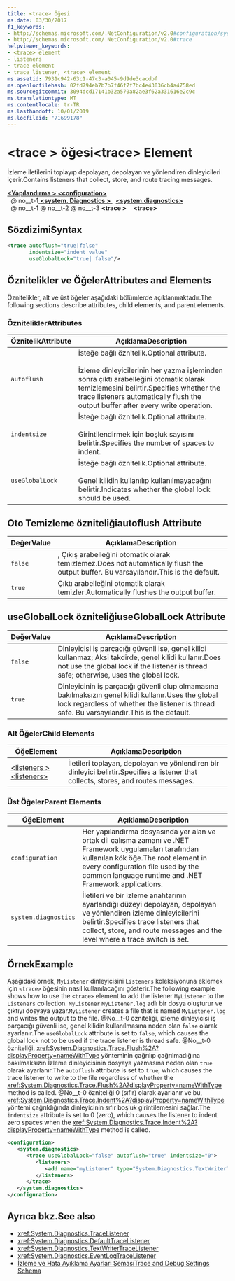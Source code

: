 ```yaml
---
title: <trace> Öğesi
ms.date: 03/30/2017
f1_keywords:
- http://schemas.microsoft.com/.NetConfiguration/v2.0#configuration/system.diagnostics/trace
- http://schemas.microsoft.com/.NetConfiguration/v2.0#trace
helpviewer_keywords:
- <trace> element
- listeners
- trace element
- trace listener, <trace> element
ms.assetid: 7931c942-63c1-47c3-a045-9d9de3cacdbf
ms.openlocfilehash: 02fd794eb7b7b7f46f7f7bc4e43036cb4a4758ed
ms.sourcegitcommit: 3094dcd17141b32a570a82ae3f62a331616e2c9c
ms.translationtype: MT
ms.contentlocale: tr-TR
ms.lasthandoff: 10/01/2019
ms.locfileid: "71699178"
---
```

# <a name="trace-element"></a><span data-ttu-id="de82f-102">\<trace > öğesi</span><span class="sxs-lookup"><span data-stu-id="de82f-102">\<trace> Element</span></span>
<span data-ttu-id="de82f-103">İzleme iletilerini toplayıp depolayan, depolayan ve yönlendiren dinleyicileri içerir.</span><span class="sxs-lookup"><span data-stu-id="de82f-103">Contains listeners that collect, store, and route tracing messages.</span></span>  
  
[<span data-ttu-id="de82f-104"> **\<Yapılandırma >** </span><span class="sxs-lookup"><span data-stu-id="de82f-104">**\<configuration>**</span></span>](../configuration-element.md)  
<span data-ttu-id="de82f-105">&nbsp; @ no__t-1[ **\<system. Diagnostics >** ](system-diagnostics-element.md)</span><span class="sxs-lookup"><span data-stu-id="de82f-105">&nbsp;&nbsp;[**\<system.diagnostics>**](system-diagnostics-element.md)</span></span>  
<span data-ttu-id="de82f-106">&nbsp; @ no__t-1 @ no__t-2 @ no__t-3 **\<trace >**</span><span class="sxs-lookup"><span data-stu-id="de82f-106">&nbsp;&nbsp;&nbsp;&nbsp;**\<trace>**</span></span>  
  
## <a name="syntax"></a><span data-ttu-id="de82f-107">Sözdizimi</span><span class="sxs-lookup"><span data-stu-id="de82f-107">Syntax</span></span>  
  
```xml  
<trace autoflush="true|false"   
       indentsize="indent value"  
       useGlobalLock="true| false"/>  
```  
  
## <a name="attributes-and-elements"></a><span data-ttu-id="de82f-108">Öznitelikler ve Öğeler</span><span class="sxs-lookup"><span data-stu-id="de82f-108">Attributes and Elements</span></span>  
 <span data-ttu-id="de82f-109">Öznitelikler, alt ve üst öğeler aşağıdaki bölümlerde açıklanmaktadır.</span><span class="sxs-lookup"><span data-stu-id="de82f-109">The following sections describe attributes, child elements, and parent elements.</span></span>  
  
### <a name="attributes"></a><span data-ttu-id="de82f-110">Öznitelikler</span><span class="sxs-lookup"><span data-stu-id="de82f-110">Attributes</span></span>  
  
|<span data-ttu-id="de82f-111">Öznitelik</span><span class="sxs-lookup"><span data-stu-id="de82f-111">Attribute</span></span>|<span data-ttu-id="de82f-112">Açıklama</span><span class="sxs-lookup"><span data-stu-id="de82f-112">Description</span></span>|  
|---------------|-----------------|  
|`autoflush`|<span data-ttu-id="de82f-113">İsteğe bağlı öznitelik.</span><span class="sxs-lookup"><span data-stu-id="de82f-113">Optional attribute.</span></span><br /><br /> <span data-ttu-id="de82f-114">İzleme dinleyicilerinin her yazma işleminden sonra çıktı arabelleğini otomatik olarak temizlemesini belirtir.</span><span class="sxs-lookup"><span data-stu-id="de82f-114">Specifies whether the trace listeners automatically flush the output buffer after every write operation.</span></span>|  
|`indentsize`|<span data-ttu-id="de82f-115">İsteğe bağlı öznitelik.</span><span class="sxs-lookup"><span data-stu-id="de82f-115">Optional attribute.</span></span><br /><br /> <span data-ttu-id="de82f-116">Girintilendirmek için boşluk sayısını belirtir.</span><span class="sxs-lookup"><span data-stu-id="de82f-116">Specifies the number of spaces to indent.</span></span>|  
|`useGlobalLock`|<span data-ttu-id="de82f-117">İsteğe bağlı öznitelik.</span><span class="sxs-lookup"><span data-stu-id="de82f-117">Optional attribute.</span></span><br /><br /> <span data-ttu-id="de82f-118">Genel kilidin kullanılıp kullanılmayacağını belirtir.</span><span class="sxs-lookup"><span data-stu-id="de82f-118">Indicates whether the global lock should be used.</span></span>|  
  
## <a name="autoflush-attribute"></a><span data-ttu-id="de82f-119">Oto Temizleme özniteliği</span><span class="sxs-lookup"><span data-stu-id="de82f-119">autoflush Attribute</span></span>  
  
|<span data-ttu-id="de82f-120">Değer</span><span class="sxs-lookup"><span data-stu-id="de82f-120">Value</span></span>|<span data-ttu-id="de82f-121">Açıklama</span><span class="sxs-lookup"><span data-stu-id="de82f-121">Description</span></span>|  
|-----------|-----------------|  
|`false`|<span data-ttu-id="de82f-122">, Çıkış arabelleğini otomatik olarak temizlemez.</span><span class="sxs-lookup"><span data-stu-id="de82f-122">Does not automatically flush the output buffer.</span></span> <span data-ttu-id="de82f-123">Bu varsayılandır.</span><span class="sxs-lookup"><span data-stu-id="de82f-123">This is the default.</span></span>|  
|`true`|<span data-ttu-id="de82f-124">Çıktı arabelleğini otomatik olarak temizler.</span><span class="sxs-lookup"><span data-stu-id="de82f-124">Automatically flushes the output buffer.</span></span>|  
  
## <a name="usegloballock-attribute"></a><span data-ttu-id="de82f-125">useGlobalLock özniteliği</span><span class="sxs-lookup"><span data-stu-id="de82f-125">useGlobalLock Attribute</span></span>  
  
|<span data-ttu-id="de82f-126">Değer</span><span class="sxs-lookup"><span data-stu-id="de82f-126">Value</span></span>|<span data-ttu-id="de82f-127">Açıklama</span><span class="sxs-lookup"><span data-stu-id="de82f-127">Description</span></span>|  
|-----------|-----------------|  
|`false`|<span data-ttu-id="de82f-128">Dinleyicisi iş parçacığı güvenli ise, genel kilidi kullanmaz; Aksi takdirde, genel kilidi kullanır.</span><span class="sxs-lookup"><span data-stu-id="de82f-128">Does not use the global lock if the listener is thread safe; otherwise, uses the global lock.</span></span>|  
|`true`|<span data-ttu-id="de82f-129">Dinleyicinin iş parçacığı güvenli olup olmamasına bakılmaksızın genel kilidi kullanır.</span><span class="sxs-lookup"><span data-stu-id="de82f-129">Uses the global lock regardless of whether the listener is thread safe.</span></span> <span data-ttu-id="de82f-130">Bu varsayılandır.</span><span class="sxs-lookup"><span data-stu-id="de82f-130">This is the default.</span></span>|  
  
### <a name="child-elements"></a><span data-ttu-id="de82f-131">Alt Öğeler</span><span class="sxs-lookup"><span data-stu-id="de82f-131">Child Elements</span></span>  
  
|<span data-ttu-id="de82f-132">Öğe</span><span class="sxs-lookup"><span data-stu-id="de82f-132">Element</span></span>|<span data-ttu-id="de82f-133">Açıklama</span><span class="sxs-lookup"><span data-stu-id="de82f-133">Description</span></span>|  
|-------------|-----------------|  
|[<span data-ttu-id="de82f-134">\<listeners ></span><span class="sxs-lookup"><span data-stu-id="de82f-134">\<listeners></span></span>](listeners-element-for-trace.md)|<span data-ttu-id="de82f-135">İletileri toplayan, depolayan ve yönlendiren bir dinleyici belirtir.</span><span class="sxs-lookup"><span data-stu-id="de82f-135">Specifies a listener that collects, stores, and routes messages.</span></span>|  
  
### <a name="parent-elements"></a><span data-ttu-id="de82f-136">Üst Öğeler</span><span class="sxs-lookup"><span data-stu-id="de82f-136">Parent Elements</span></span>  
  
|<span data-ttu-id="de82f-137">Öğe</span><span class="sxs-lookup"><span data-stu-id="de82f-137">Element</span></span>|<span data-ttu-id="de82f-138">Açıklama</span><span class="sxs-lookup"><span data-stu-id="de82f-138">Description</span></span>|  
|-------------|-----------------|  
|`configuration`|<span data-ttu-id="de82f-139">Her yapılandırma dosyasında yer alan ve ortak dil çalışma zamanı ve .NET Framework uygulamaları tarafından kullanılan kök öğe.</span><span class="sxs-lookup"><span data-stu-id="de82f-139">The root element in every configuration file used by the common language runtime and .NET Framework applications.</span></span>|  
|`system.diagnostics`|<span data-ttu-id="de82f-140">İletileri ve bir izleme anahtarının ayarlandığı düzeyi depolayan, depolayan ve yönlendiren izleme dinleyicilerini belirtir.</span><span class="sxs-lookup"><span data-stu-id="de82f-140">Specifies trace listeners that collect, store, and route messages and the level where a trace switch is set.</span></span>|  
  
## <a name="example"></a><span data-ttu-id="de82f-141">Örnek</span><span class="sxs-lookup"><span data-stu-id="de82f-141">Example</span></span>  
 <span data-ttu-id="de82f-142">Aşağıdaki örnek, `MyListener` dinleyicisini `Listeners` koleksiyonuna eklemek için `<trace>` öğesinin nasıl kullanılacağını gösterir.</span><span class="sxs-lookup"><span data-stu-id="de82f-142">The following example shows how to use the `<trace>` element to add the listener `MyListener` to the `Listeners` collection.</span></span> <span data-ttu-id="de82f-143">`MyListener` `MyListener.log` adlı bir dosya oluşturur ve çıktıyı dosyaya yazar.</span><span class="sxs-lookup"><span data-stu-id="de82f-143">`MyListener` creates a file that is named `MyListener.log` and writes the output to the file.</span></span> <span data-ttu-id="de82f-144">@No__t-0 özniteliği, izleme dinleyicisi iş parçacığı güvenli ise, genel kilidin kullanılmasına neden olan `false` olarak ayarlanır.</span><span class="sxs-lookup"><span data-stu-id="de82f-144">The `useGlobalLock` attribute is set to `false`, which causes the global lock not to be used if the trace listener is thread safe.</span></span> <span data-ttu-id="de82f-145">@No__t-0 özniteliği, <xref:System.Diagnostics.Trace.Flush%2A?displayProperty=nameWithType> yönteminin çağrılıp çağrılmadığına bakılmaksızın İzleme dinleyicisinin dosyaya yazmasına neden olan `true` olarak ayarlanır.</span><span class="sxs-lookup"><span data-stu-id="de82f-145">The `autoflush` attribute is set to `true`, which causes the trace listener to write to the file regardless of whether the <xref:System.Diagnostics.Trace.Flush%2A?displayProperty=nameWithType> method is called.</span></span> <span data-ttu-id="de82f-146">@No__t-0 özniteliği 0 (sıfır) olarak ayarlanır ve bu, <xref:System.Diagnostics.Trace.Indent%2A?displayProperty=nameWithType> yöntemi çağrıldığında dinleyicinin sıfır boşluk girintilemesini sağlar.</span><span class="sxs-lookup"><span data-stu-id="de82f-146">The `indentsize` attribute is set to 0 (zero), which causes the listener to indent zero spaces when the <xref:System.Diagnostics.Trace.Indent%2A?displayProperty=nameWithType> method is called.</span></span>  
  
```xml  
<configuration>  
   <system.diagnostics>  
      <trace useGlobalLock="false" autoflush="true" indentsize="0">  
         <listeners>  
            <add name="myListener" type="System.Diagnostics.TextWriterTraceListener, system version=1.0.3300.0, Culture=neutral, PublicKeyToken=b77a5c561934e089" initializeData="c:\myListener.log" />  
         </listeners>  
      </trace>  
   </system.diagnostics>  
</configuration>  
```  
  
## <a name="see-also"></a><span data-ttu-id="de82f-147">Ayrıca bkz.</span><span class="sxs-lookup"><span data-stu-id="de82f-147">See also</span></span>

- <xref:System.Diagnostics.TraceListener>
- <xref:System.Diagnostics.DefaultTraceListener>
- <xref:System.Diagnostics.TextWriterTraceListener>
- <xref:System.Diagnostics.EventLogTraceListener>
- [<span data-ttu-id="de82f-148">İzleme ve Hata Ayıklama Ayarları Şeması</span><span class="sxs-lookup"><span data-stu-id="de82f-148">Trace and Debug Settings Schema</span></span>](index.md)
